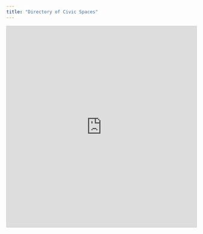 ```yaml
---
title: "Directory of Civic Spaces"
---
```


<iframe class="airtable-embed" src="https://airtable.com/embed/shrjvUMVPbdSFiGgm?backgroundColor=red&viewControls=on" frameborder="0" onmousewheel="" width="100%" height="533" style="background: transparent; border: 1px solid #ccc;"></iframe>
